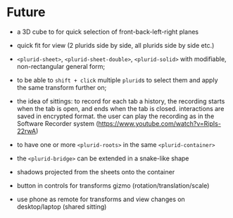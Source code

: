 <link rel="stylesheet" type="text/css" href="style.css">

# Future


+ a 3D cube to for quick selection of front-back-left-right planes

+ quick fit for view (2 plurids side by side, all plurids side by side etc.)

+ `<plurid-sheet>`, `<plurid-sheet-double>`, `<plurid-solid>` with modifiable, non-rectangular general form;

+ to be able to `shift + click` multiple `plurid`s to select them and apply the same transform further on;

+ the idea of sittings: to record for each tab a history, the recording starts when the tab is open, and ends when the tab is closed. interactions are saved in encrypted format. the user can play the recording as in the Software Recorder system (https://www.youtube.com/watch?v=RipIs-22rwA)

+ to have one or more `<plurid-roots>` in the same `<plurid-container>`

+ the `<plurid-bridge>` can be extended in a snake-like shape

+ shadows projected from the sheets onto the container

+ button in controls for transforms gizmo (rotation/translation/scale)

+ use phone as remote for transforms and view changes on desktop/laptop (shared sitting)

